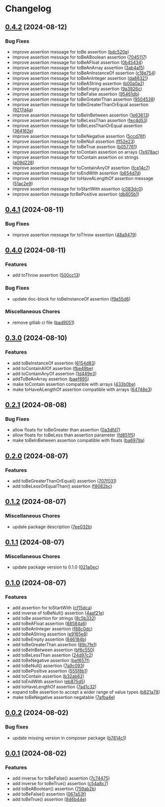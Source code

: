 # Changelog

## [0.4.2](https://github.com/Haberkamp/phluent/compare/v0.4.1...v0.4.2) (2024-08-12)


### Bug Fixes

* improve assertion message for toBe assertion ([bdc520e](https://github.com/Haberkamp/phluent/commit/bdc520e4cdbdf6d9e68e3b932571a55f8cc657f2))
* improve assertion message for toBeABoolean assertion ([7045117](https://github.com/Haberkamp/phluent/commit/70451177fd338e72fbd8f3e2ec6db5729730a3ca))
* improve assertion message for toBeAFloat assertion ([0b45434](https://github.com/Haberkamp/phluent/commit/0b454340cb196117f750763505a092286d787b8d))
* improve assertion message for toBeAnArray assertion ([3ab4a15](https://github.com/Haberkamp/phluent/commit/3ab4a150c0da3ff0ea92f5114e16df0221b7ffcf))
* improve assertion message for toBeAnInstanceOf assertion ([c18e754](https://github.com/Haberkamp/phluent/commit/c18e7540dcb85867654b658359380c8b7ed171b3))
* improve assertion message for toBeAnInteger assertion ([da88321](https://github.com/Haberkamp/phluent/commit/da883215134dec9149ec23d2a5d7aba3496f12aa))
* improve assertion message for toBeAString assertion ([b00a0a2](https://github.com/Haberkamp/phluent/commit/b00a0a200b4cc931a33057aaecab0878ffeebeca))
* improve assertion message for toBeEmpty assertion ([9a3926c](https://github.com/Haberkamp/phluent/commit/9a3926c6b4e367ea2c38174f3df845cfe5873218))
* improve assertion message for toBeFalse assertion ([95461db](https://github.com/Haberkamp/phluent/commit/95461db27c44fb85206ca1a543e87be58c59bc47))
* improve assertion message for toBeGreaterThan assertion ([9504538](https://github.com/Haberkamp/phluent/commit/9504538e5080f98fb6b0ae25bbb95713bc683b44))
* improve assertion message for toBeGreaterThanOrEqual assertion ([9217d4a](https://github.com/Haberkamp/phluent/commit/9217d4a3b37bd8202e9aa90bd93374d91ada26b5))
* improve assertion message for toBeInBetween assertion ([1e63613](https://github.com/Haberkamp/phluent/commit/1e6361357ebaad6d81be9a6aecc019434f54de1c))
* improve assertion message for toBeLessThan assertion ([fec4d53](https://github.com/Haberkamp/phluent/commit/fec4d53c87ec4ae9b1095df34669bbf18608e12f))
* improve assertion message for toBeLessThanOrEqual assertion ([364162e](https://github.com/Haberkamp/phluent/commit/364162e337b04a7e1921126ed1b138b7ad9f7938))
* improve assertion message for toBeNegative assertion ([5ccd76f](https://github.com/Haberkamp/phluent/commit/5ccd76fce3c8ea5d41c833bdd9a020e97dbeb571))
* improve assertion message for toBeNull assertion ([ff52e23](https://github.com/Haberkamp/phluent/commit/ff52e23a985e01194bdee8d159cd8ccc91d6acfc))
* improve assertion message for toBeTrue assertion ([b057761](https://github.com/Haberkamp/phluent/commit/b0577614485ac96a374b03de713918f4b29228dc))
* improve assertion message for toContain assertion on arrays ([7e978ac](https://github.com/Haberkamp/phluent/commit/7e978ac9c2aad0b30046c023f0f84f2ff1559256))
* improve assertion message for toContain assertion on strings ([a09d228](https://github.com/Haberkamp/phluent/commit/a09d228f367b6aa7671aaa8b7ac45635c5d605ac))
* improve assertion message for toContainAnyOf assertion ([fce14c7](https://github.com/Haberkamp/phluent/commit/fce14c7e621576c6a7d7157174669e95af2c9bbb))
* improve assertion message for toEndWith assertion ([b654d7d](https://github.com/Haberkamp/phluent/commit/b654d7dd3a2d027adae8119121de0560d00b1d1e))
* improve assertion message for toHaveALengthOf assertion message ([51ac2e9](https://github.com/Haberkamp/phluent/commit/51ac2e9427a811e4c7b48410c9f6f56cdd2f9c13))
* improve assertion message for toStartWith assertion ([c083dc0](https://github.com/Haberkamp/phluent/commit/c083dc048f23778a286d5e5c7d54c14493089c54))
* improve assertion message forBePositive assertion ([db605b1](https://github.com/Haberkamp/phluent/commit/db605b1b7c883cf73c26e59c5a9a00bdf9b5a6d7))

## [0.4.1](https://github.com/Haberkamp/phluent/compare/v0.4.0...v0.4.1) (2024-08-11)


### Bug Fixes

* improve assertion message for toThrow assertion ([48a9479](https://github.com/Haberkamp/phluent/commit/48a9479d947e13f0f7624413964bbc3248cf7831))

## [0.4.0](https://github.com/Haberkamp/phluent/compare/v0.3.0...v0.4.0) (2024-08-11)


### Features

* add toThrow assertion ([500cc13](https://github.com/Haberkamp/phluent/commit/500cc13dbcebb29f0bc44cd42300aaec5ea5bc48))


### Bug Fixes

* update doc-block for toBeInstanceOf assertion ([f9a55d6](https://github.com/Haberkamp/phluent/commit/f9a55d675d7d34c86a51e2e97ab9f4bdef8ee299))


### Miscellaneous Chores

* remove gitlab ci file ([bad9051](https://github.com/Haberkamp/phluent/commit/bad9051bb0b24cba8ccdb03f658709bb03db4ba2))

## [0.3.0](https://github.com/Haberkamp/phluent/compare/v0.2.1...v0.3.0) (2024-08-10)


### Features

* add toBeInstanceOf assertion ([6154d83](https://github.com/Haberkamp/phluent/commit/6154d83b6589e2059e2e4bbe605d71af772c9f1d))
* add toContainAllOf assertion ([fbe49be](https://github.com/Haberkamp/phluent/commit/fbe49be80f552112847f570fca5d7cec40c34b96))
* add toContainAnyOf assertion ([1d449e3](https://github.com/Haberkamp/phluent/commit/1d449e326b604937a33939e684023d17ef87ff52))
* addToBeAnArray assertion ([baef895](https://github.com/Haberkamp/phluent/commit/baef8959d8ea4fb0a0eb51e4c447e5beb50dad24))
* make toContain assertion compatible with arrays ([433b0be](https://github.com/Haberkamp/phluent/commit/433b0becc22142ef5b46029f407251eccec984eb))
* make toHaveALengthOf assertion compatible with arrays ([64748e3](https://github.com/Haberkamp/phluent/commit/64748e370a00bd6af2c55d6546209ed4ade77e79))

## [0.2.1](https://github.com/Haberkamp/phluent/compare/v0.2.0...v0.2.1) (2024-08-08)


### Bug Fixes

* allow floats for toBeGreater than assertion ([0a3dfd7](https://github.com/Haberkamp/phluent/commit/0a3dfd76761af0dc454f9925a26c44c3e4c57d23))
* allow floats for toBeLess than assertion parameter ([fd851f5](https://github.com/Haberkamp/phluent/commit/fd851f5a064b3623f766e17c80ac7072e5b5924c))
* make toBeInBetween assertion compatible with floats ([ba6979a](https://github.com/Haberkamp/phluent/commit/ba6979a384ccbdf2a01ac89b4f77a4c1370295e7))

## [0.2.0](https://github.com/Haberkamp/phluent/compare/v0.1.2...v0.2.0) (2024-08-07)


### Features

* add toBeGreaterThanOrEqual() assertion ([707f031](https://github.com/Haberkamp/phluent/commit/707f031b1e0393203168ecad71a6593bb341c641))
* add toBeLessOrEqualThan() assertion ([f8082bc](https://github.com/Haberkamp/phluent/commit/f8082bcf909b9d96120765c8baa2f7d20709c9f1))

## [0.1.2](https://github.com/Haberkamp/phluent/compare/v0.1.1...v0.1.2) (2024-08-07)


### Miscellaneous Chores

* update package description ([7ee032b](https://github.com/Haberkamp/phluent/commit/7ee032b13f4d0f80fae7a0233b9e4b96c087dbe4))

## [0.1.1](https://github.com/Haberkamp/phluent/compare/v0.1.0...v0.1.1) (2024-08-07)


### Miscellaneous Chores

* update package version to 0.1.0 ([021a0ec](https://github.com/Haberkamp/phluent/commit/021a0ec29ba379cd58cc63a8d6eedb530a7c2f77))

## [0.1.0](https://github.com/Haberkamp/phluent/compare/v0.0.2...v0.1.0) (2024-08-07)


### Features

* add assertion for toStartWith ([cf15dca](https://github.com/Haberkamp/phluent/commit/cf15dcad7a64dca32e15ec757dc1d26f4b486e92))
* add inverse of toBeNull() assertion ([4aaf21e](https://github.com/Haberkamp/phluent/commit/4aaf21e8bec1430e87c4b9ba229ebc0c067650c9))
* add toBe assertion for strings ([8c5b332](https://github.com/Haberkamp/phluent/commit/8c5b332405391f27426c65ed99c6121df9a74861))
* add toBeAFloat assertion ([88584a6](https://github.com/Haberkamp/phluent/commit/88584a6bbeeb73b6d50f6ab6404fd46a37413b87))
* add toBeAnInteger assertion ([f88c0dc](https://github.com/Haberkamp/phluent/commit/f88c0dc730f6b5f821bf898b0000a8e963ba1872))
* add toBeAString assertion ([e9165e8](https://github.com/Haberkamp/phluent/commit/e9165e8034db7af29241b3919f4fd66cc3222b20))
* add toBeEmpty assertion ([846184b](https://github.com/Haberkamp/phluent/commit/846184b6661a0dae3a3b64c3282320990b820c72))
* add toBeGreaterThan assertion ([89c7fe1](https://github.com/Haberkamp/phluent/commit/89c7fe1e8302a24787df7016fc059cefc3b5ba63))
* add toBeInBetween assertion ([bf6c550](https://github.com/Haberkamp/phluent/commit/bf6c55036e6b35586519aa01ecb0689a3023b670))
* add toBeLessThan assertion ([24d97c2](https://github.com/Haberkamp/phluent/commit/24d97c2aa43762820e6081d4f02180f69b1e6dd7))
* add toBeNegative assertion ([bef657f](https://github.com/Haberkamp/phluent/commit/bef657f5c6ac5cf7e703c545fe2938be120bb16e))
* add toBeNull() assertion ([7a9c093](https://github.com/Haberkamp/phluent/commit/7a9c09382783f6b8673b79e67eb7bd0337d38181))
* add toBePositive assertion ([555f8b1](https://github.com/Haberkamp/phluent/commit/555f8b1948e6f66df910fafa802aa5ac2a1dce6e))
* add toContain assertion ([b32ab62](https://github.com/Haberkamp/phluent/commit/b32ab62af8b34a5a1e4ca4e2534a20c3979b5b83))
* add toEndWith assertion ([eb875d5](https://github.com/Haberkamp/phluent/commit/eb875d5c2e220319ceae4d394e0255800f53fb06))
* add toHaveLengthOf assertion ([7ad1c32](https://github.com/Haberkamp/phluent/commit/7ad1c323115195f5d8f70e8059b0c8e3270214df))
* expand toBe assertion to accept a wider range of value types ([b821a78](https://github.com/Haberkamp/phluent/commit/b821a7847616f901da1fc7056d51d70317736e87))
* make toBeNegative assertion negatable ([7afba4e](https://github.com/Haberkamp/phluent/commit/7afba4e77f05cb0fe807be6c3d75723ef9732922))

## [0.0.2](https://github.com/Haberkamp/phluent/compare/v0.0.1...v0.0.2) (2024-08-02)

### Bug fixes

* update missing version in composer package ([b7814c1](https://github.com/Haberkamp/phluent/commit/b7814c17bbc6d6c55dd683cae31c05342015f278))

## [0.0.1](https://github.com/Haberkamp/phluent/commits/v0.0.1) (2024-08-02)

### Features

* add inverse for toBeFalse() assertion ([7c74475](https://github.com/Haberkamp/phluent/commit/7c74475182778fbc152cef66132e6ff6a1d40bf4))
* add inverse for toBeTrue() assertion ([c54a8c7](https://github.com/Haberkamp/phluent/commit/c54a8c7350ca0f46f592fd99d96c416d23c58673))
* add toBeABoolean() assertion ([759ab2b](https://github.com/Haberkamp/phluent/commit/759ab2bc0c8507f6aae591388bbba62a0cc718e1))
* add toBeFalse() assertion ([067a53f](https://github.com/Haberkamp/phluent/commit/067a53fe81aad6c4895d49588e8d3124407a06fe))
* add toBeTrue() assertion ([846b44e](https://github.com/Haberkamp/phluent/commit/846b44e0842ac15863453589562c531e1c21d461))
